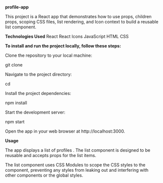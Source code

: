 **profile-app**

This project is a React app that demonstrates how to use props, children props, scoping CSS files, list rendering, and Icon context to build a reusable list component.


**Technologies Used**
React
React Icons
JavaScript
HTML
CSS

**To install and run the project locally, follow these steps:**

Clone the repository to your local machine:


git clone <repository-url>

Navigate to the project directory:


cd <project-directory>

Install the project dependencies:


npm install

Start the development server:


npm start


Open the app in your web browser at http://localhost:3000.


**Usage**

The app displays a list of profiles . The list component is designed to be reusable and accepts props for the list items.

The list component uses CSS Modules to scope the CSS styles to the component, preventing any styles from leaking out and interfering with other components or the global styles.

